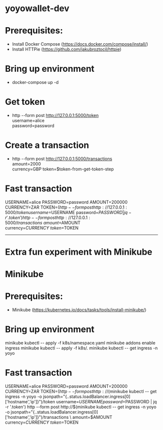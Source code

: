 # yoyowallet-dev

# Prerequisites:
  - Install Docker Compose (https://docs.docker.com/compose/install/)
  - Install HTTPie (https://github.com/jakubroztocil/httpie)

# Bring up environment
  - docker-compose up -d

# Get token
  - http --form post http://127.0.0.1:5000/token \
    username=alice \
    password=password

# Create a transaction
  - http --form post http://127.0.0.1:5000/transactions \
    amount=2000 \
    currency=GBP
    token=$token-from-get-token-step

# Fast transaction
USERNAME=alice
PASSWORD=password
AMOUNT=200000
CURRENCY=ZAR
TOKEN=$(http --form post http://127.0.0.1:5000/token username=$USERNAME password=$PASSWORD | jq -r '.token')
http --form post http://127.0.0.1:5000/transactions \
    amount=$AMOUNT \
    currency=$CURRENCY \
    token=$TOKEN

------------------------------------------------------------------------------------------

# Extra fun experiment with Minikube
# Minikube

# Prerequisites:
- Minikube (https://kubernetes.io/docs/tasks/tools/install-minikube/)

# Bring up environment
minikube kubectl -- apply -f k8s/namespace.yaml
minikube addons enable ingress
minikube kubectl -- apply -f k8s/.
minikube kubectl -- get ingress -n yoyo

# Fast transaction
USERNAME=alice
PASSWORD=password
AMOUNT=200000
CURRENCY=ZAR
TOKEN=$(http --form post http://$(minikube kubectl -- get ingress -n yoyo -o jsonpath="{..status.loadBalancer.ingress[0]['hostname','ip']}")/token username=$USERNAME password=$PASSWORD | jq -r '.token')
http --form post http://$(minikube kubectl -- get ingress -n yoyo -o jsonpath="{..status.loadBalancer.ingress[0]['hostname','ip']}")/transactions \
    amount=$AMOUNT \
    currency=$CURRENCY \
    token=$TOKEN